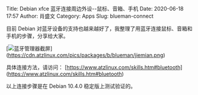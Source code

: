 Title: Debian xfce 蓝牙连接周边外设--鼠标、音箱、手机
Date: 2020-06-18 17:57
Author: 肖盛文
Category: Apps
Slug: blueman-connect

目前 Debian 对蓝牙设备的支持也越来越好了，我整理了用蓝牙连接鼠标、音箱和手机的步骤，分享给大家。

[![蓝牙管理器截屏](https://cdn.atzlinux.com/pics/packages/b/blueman/jiemian.png)]
(https://cdn.atzlinux.com/pics/packages/b/blueman/jiemian.png)

具体连接方法，请访问：
[https://www.atzlinux.com/skills.htm#bluetooth]
(https://www.atzlinux.com/skills.htm#bluetooth)

以上连接步骤是在 Debian 10.4.0 稳定版上测试验证的。

